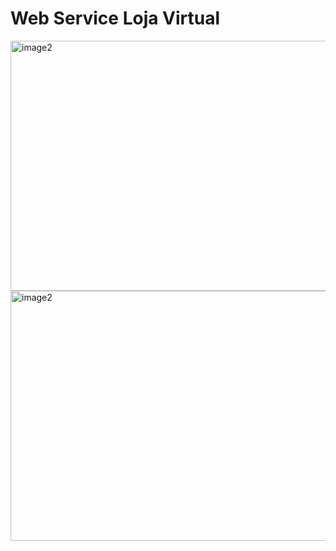 <h1>Web Service Loja Virtual</h1>
<img align="center" alt="image2" height="400" width="900" src="https://cdn.discordapp.com/attachments/785634513966333953/1062837011863572520/Screenshot_1.png">
<img align="center" alt="image2" height="400" width="900" src="https://cdn.discordapp.com/attachments/785634513966333953/1062837012295590029/Screenshot_2.png">